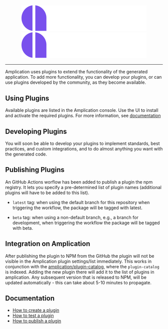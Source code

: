 <h3 align="center">
    <a href="https://amplication.com/#gh-light-mode-only">
    <img src="https://github.com/amplication/amplication/blob/master/.github/assets/amplication-logo-dark-mode.svg">
    </a>
    <a href="https://amplication.com/#gh-dark-mode-only">
    <img src="https://github.com/amplication/amplication/blob/master/.github/assets/amplication-logo-dark-mode.svg">
    </a>
</h3>

---

Amplication uses plugins to extend the functionality of the generated application. To add more functionality, you can develop your plugins, or can use plugins developed by the community, as they become available.

## Using Plugins

Available plugins are listed in the Amplication console. Use the UI to install and activate the required plugins. For more information, see [documentation](#documentation)

## Developing Plugins

You will soon be able to develop your plugins to implement standards, best practices, and custom integrations, and to do almost anything you want with the generated code.

## Publishing Plugins

An GitHub Actions worflow has been added to publish a plugin the npm registry. It lets you specify a pre-determined list of plugin names (additional plugins will have to be added to this list).

- `latest` tag: when using the default branch for this repository when triggering the workflow, the package will be tagged with latest.

- `beta` tag: when using a non-default branch, e.g., a branch for development, when triggering the workflow the package will be tagged with beta.

## Integration on Amplication

After publishing the plugin to NPM from the GitHub the plugin will not be visible in the Amplication plugin settings/list immediately. This works in conjunction with the [amplication/plugin-catalog](https://github.com/amplication/plugin-catalog), where the `plugin-catalog` is indexed. Adding the new plugin there will add it to the list of plugins in amplication. Any subsequent version that is released to NPM, will be updated automatically - this can take about 5-10 minutes to propagate.

## Documentation

- [How to create a plugin](https://docs.amplication.com/plugins/how-to-create-plugin/)
- [How to test a plugin](https://docs.amplication.com/plugins/how-to-test-plugin/)
- [How to publish a plugin](https://docs.amplication.com/plugins/publish-plugin/)
